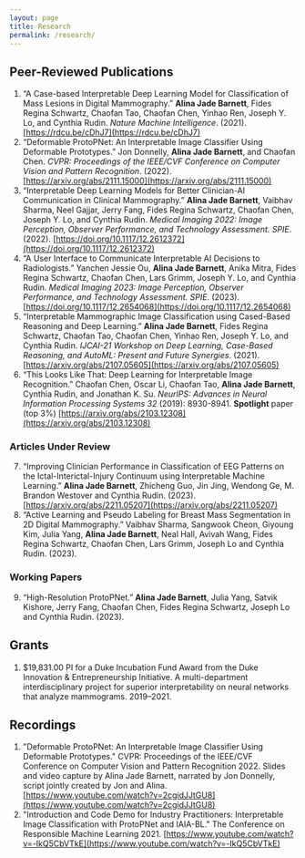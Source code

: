 ```yaml
---
layout: page
title: Research
permalink: /research/
---
```


## Peer-Reviewed Publications
1. “A Case-based Interpretable Deep Learning Model for Classification of Mass Lesions in Digital Mammography.” **Alina Jade Barnett**, Fides Regina Schwartz, Chaofan Tao, Chaofan Chen, Yinhao Ren, Joseph Y. Lo, and Cynthia Rudin. *Nature Machine Intelligence*. (2021). [https://rdcu.be/cDhJ7](https://rdcu.be/cDhJ7)
2. “Deformable ProtoPNet: An Interpretable Image Classifier Using Deformable Prototypes.” Jon Donnelly, **Alina Jade Barnett**, and Chaofan Chen. *CVPR: Proceedings of the IEEE/CVF Conference on Computer Vision and Pattern Recognition*. (2022). [https://arxiv.org/abs/2111.15000](https://arxiv.org/abs/2111.15000)
3. “Interpretable Deep Learning Models for Better Clinician-AI Communication in Clinical Mammography.” **Alina Jade Barnett**, Vaibhav Sharma, Neel Gajjar, Jerry Fang, Fides Regina Schwartz, Chaofan Chen, Joseph Y. Lo, and Cynthia Rudin. *Medical Imaging 2022: Image Perception, Observer Performance, and Technology Assessment. SPIE*. (2022). [https://doi.org/10.1117/12.2612372](https://doi.org/10.1117/12.2612372)
4. “A User Interface to Communicate Interpretable AI Decisions to Radiologists.” Yanchen Jessie Ou, **Alina Jade Barnett**, Anika Mitra, Fides Regina Schwartz, Chaofan Chen, Lars Grimm, Joseph Y. Lo, and Cynthia Rudin. *Medical Imaging 2023: Image Perception, Observer Performance, and Technology Assessment. SPIE*. (2023). [https://doi.org/10.1117/12.2654068](https://doi.org/10.1117/12.2654068)
5. “Interpretable Mammographic Image Classification using Cased-Based Reasoning and Deep Learning.” **Alina Jade Barnett**, Fides Regina Schwartz, Chaofan Tao, Chaofan Chen, Yinhao Ren, Joseph Y. Lo, and Cynthia Rudin. *IJCAI-21 Workshop on Deep Learning, Case-Based Reasoning, and AutoML: Present and Future Synergies*. (2021). [https://arxiv.org/abs/2107.05605](https://arxiv.org/abs/2107.05605)
6. “This Looks Like That: Deep Learning for Interpretable Image Recognition.” Chaofan Chen, Oscar Li, Chaofan Tao, **Alina Jade Barnett**, Cynthia Rudin, and Jonathan K. Su. *NeurIPS: Advances in Neural Information Processing Systems 32* (2019): 8930-8941. **Spotlight** paper (top 3%) [https://arxiv.org/abs/2103.12308](https://arxiv.org/abs/2103.12308)

### Articles Under Review
7. “Improving Clinician Performance in Classification of EEG Patterns on the Ictal-Interictal-Injury Continuum using Interpretable Machine Learning.” **Alina Jade Barnett**, Zhicheng Guo, Jin Jing, Wendong Ge, M. Brandon Westover and Cynthia Rudin. (2023). [https://arxiv.org/abs/2211.05207](https://arxiv.org/abs/2211.05207)
8. “Active Learning and Pseudo Labeling for Breast Mass Segmentation in 2D Digital Mammography.” Vaibhav Sharma, Sangwook Cheon, Giyoung Kim, Julia Yang, **Alina Jade Barnett**, Neal Hall, Avivah Wang, Fides Regina Schwartz, Chaofan Chen, Lars Grimm, Joseph Lo and Cynthia Rudin. (2023).

### Working Papers
9. “High-Resolution ProtoPNet.” **Alina Jade Barnett**, Julia Yang, Satvik Kishore, Jerry Fang, Chaofan Chen, Fides Regina Schwartz, Joseph Lo and Cynthia Rudin. (2023).

## Grants
1. $19,831.00 PI for a Duke Incubation Fund Award from the Duke Innovation & Entrepreneurship Initiative. A multi-department interdisciplinary project for superior interpretability on neural networks that analyze mammograms. 2019–2021.

## Recordings
1. "Deformable ProtoPNet: An Interpretable Image Classifier Using Deformable Prototypes." CVPR: Proceedings of the IEEE/CVF Conference on Computer Vision and Pattern Recognition 2022. Slides and video capture by Alina Jade Barnett, narrated by Jon Donnelly, script jointly created by Jon and Alina. [https://www.youtube.com/watch?v=2cgidJJtGU8](https://www.youtube.com/watch?v=2cgidJJtGU8)
2. "Introduction and Code Demo for Industry Practitioners: Interpretable Image Classification with ProtoPNet and IAIA-BL." The Conference on Responsible Machine Learning 2021. [https://www.youtube.com/watch?v=-IkQ5CbVTkE](https://www.youtube.com/watch?v=-IkQ5CbVTkE)
